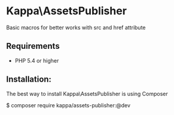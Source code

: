 # Kappa\AssetsPublisher

Basic macros for better works with src and href attribute

## Requirements

* PHP 5.4 or higher

## Installation:

The best way to install Kappa\AssetsPublisher is using Composer

$ composer require kappa/assets-publisher:@dev
